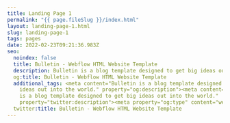 ```yaml
---
title: Landing Page 1
permalink: "{{ page.fileSlug }}/index.html"
layout: landing-page-1.html
slug: landing-page-1
tags: pages
date: 2022-02-23T09:21:36.983Z
seo:
  noindex: false
  title: Bulletin - Webflow HTML Website Template
  description: Bulletin is a blog template designed to get big ideas out into the world.
  og:title: Bulletin - Webflow HTML Website Template
  additional_tags: <meta content="Bulletin is a blog template designed to get big
    ideas out into the world." property="og:description"><meta content="Bulletin
    is a blog template designed to get big ideas out into the world."
    property="twitter:description"><meta property="og:type" content="website">
  twitter:title: Bulletin - Webflow HTML Website Template
---
```

